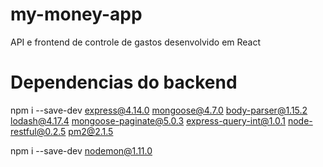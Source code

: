 # my-money-app
API e frontend de controle de gastos desenvolvido em React

# Dependencias do backend
npm i --save-dev express@4.14.0 mongoose@4.7.0 body-parser@1.15.2 lodash@4.17.4 mongoose-paginate@5.0.3 express-query-int@1.0.1 node-restful@0.2.5 pm2@2.1.5

npm i --save-dev nodemon@1.11.0
